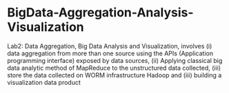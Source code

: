 # BigData-Aggregation-Analysis-Visualization
 Lab2: Data Aggregation, Big Data Analysis and Visualization, involves (i) data aggregation from more than one source using the APIs (Application programming interface) exposed by data sources, (ii) Applying classical big data analytic method of MapReduce to the unstructured data collected, (iii) store the data collected on WORM infrastructure Hadoop and (iii) building a visualization data product
